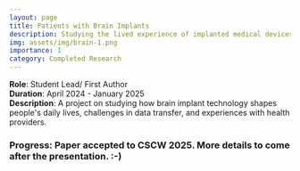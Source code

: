```yaml
---
layout: page
title: Patients with Brain Implants
description: Studying the lived experience of implanted medical devices through the case of brain implants for epilepsy.
img: assets/img/brain-1.png
importance: 1
category: Completed Research
---
```


**Role**: Student Lead/ First Author  
**Duration**: April 2024 - January 2025  
**Description**: A project on studying how brain implant technology shapes people's daily lives, challenges in data transfer, and experiences with health providers.

### Progress: Paper accepted to CSCW 2025. More details to come after the presentation. :-)
